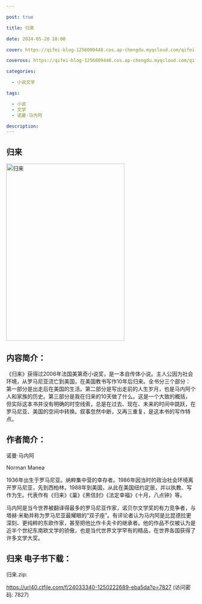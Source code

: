 ```yaml
---

post: true

title: 归来

date: 2024-05-28 10:00

cover: https://qifei-blog-1256009448.cos.ap-chengdu.myqcloud.com/qifei-blog/65f193bb9f345e8d03b890ec.jpg

coveross: https://qifei-blog-1256009448.cos.ap-chengdu.myqcloud.com/qifei-blog/65f193bb9f345e8d03b890ec.jpg

categories:

  - 小说文学

tags:

  - 小说
  - 文学
  - 诺曼·马内阿

description:
---
```


## 归来
<img alt="归来 " class="aligncenter loaded" data-was-processed="true" decoding="async" fetchpriority="high" height="471" src="https://qifei-blog-1256009448.cos.ap-chengdu.myqcloud.com/qifei-blog/65f193bb9f345e8d03b890ec.jpg " style="cursor: zoom-in;" width="314"/>

## 内容简介：

《归来》获得过2006年法国美第奇小说奖，是一本自传体小说。主人公因为社会环境，从罗马尼亚流亡到美国，在美国教书写作10年后归来。全书分三个部分：第一部分是出走后在美国的生活。第二部分是写出走前的人生岁月，也是马内阿个人和家族的历史。第三部分是我在归来的10天做了什么。这是一个大致的概括，但实际这本书并没有明确的时空线索，总是在过去、现在、未来的时间中跳跃，在罗马尼亚、美国的空间中转换。叙事忽然中断，又再三重复，是这本书的写作特点。

## 作者简介：

诺曼·马内阿

Norman Manea

1936年出生于罗马尼亚。纳粹集中营的幸存者。1986年因当时的政治社会环境离开罗马尼亚，先到西柏林，1988年到美国，从此在美国纽约定居，并以执教、写作为生。代表作有《归来》《巢》《黑信封》《法定幸福》《十月，八点钟》等。

马内阿是当今世界被翻译得最多的罗马尼亚作家，诺贝尔文学奖的有力竞争者，与塔赫·米勒并称为罗马尼亚最耀眼的“双子座”。有评论者认为马内阿是比昆德拉更深刻、更纯粹的东欧作家，甚至把他比作卡夫卡的继承者。他的作品不仅被认为是近半个世纪东南欧文学的骄傲，也是当代世界文学罕有的精品，在世界各国获得了许多文学大奖。

## 归来 电子书下载：



归来.zip: 

https://url40.ctfile.com/f/24033340-1250222689-eba5da?p=7827 (访问密码: 7827)
